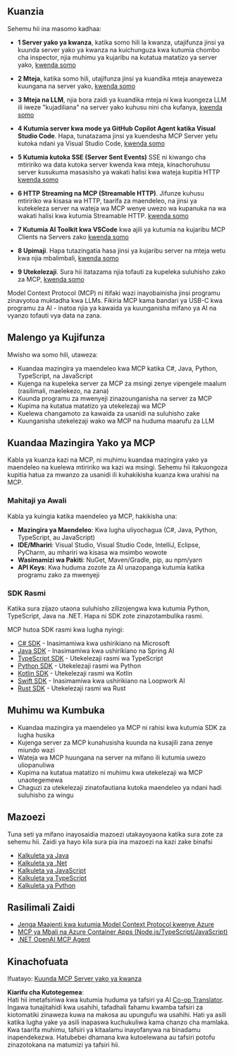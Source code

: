 <!--
CO_OP_TRANSLATOR_METADATA:
{
  "original_hash": "860935ff95d05b006d1d3323e8e3f9e8",
  "translation_date": "2025-07-09T22:34:12+00:00",
  "source_file": "03-GettingStarted/README.md",
  "language_code": "sw"
}
-->
## Kuanzia  

Sehemu hii ina masomo kadhaa:

- **1 Server yako ya kwanza**, katika somo hili la kwanza, utajifunza jinsi ya kuunda server yako ya kwanza na kuichunguza kwa kutumia chombo cha inspector, njia muhimu ya kujaribu na kutatua matatizo ya server yako, [kwenda somo](01-first-server/README.md)

- **2 Mteja**, katika somo hili, utajifunza jinsi ya kuandika mteja anayeweza kuungana na server yako, [kwenda somo](02-client/README.md)

- **3 Mteja na LLM**, njia bora zaidi ya kuandika mteja ni kwa kuongeza LLM ili iweze "kujadiliana" na server yako kuhusu nini cha kufanya, [kwenda somo](03-llm-client/README.md)

- **4 Kutumia server kwa mode ya GitHub Copilot Agent katika Visual Studio Code**. Hapa, tunatazama jinsi ya kuendesha MCP Server yetu kutoka ndani ya Visual Studio Code, [kwenda somo](04-vscode/README.md)

- **5 Kutumia kutoka SSE (Server Sent Events)** SSE ni kiwango cha mtiririko wa data kutoka server kwenda kwa mteja, kinachoruhusu server kusukuma masasisho ya wakati halisi kwa wateja kupitia HTTP [kwenda somo](05-sse-server/README.md)

- **6 HTTP Streaming na MCP (Streamable HTTP)**. Jifunze kuhusu mtiririko wa kisasa wa HTTP, taarifa za maendeleo, na jinsi ya kutekeleza server na wateja wa MCP wenye uwezo wa kupanuka na wa wakati halisi kwa kutumia Streamable HTTP. [kwenda somo](06-http-streaming/README.md)

- **7 Kutumia AI Toolkit kwa VSCode** kwa ajili ya kutumia na kujaribu MCP Clients na Servers zako [kwenda somo](07-aitk/README.md)

- **8 Upimaji**. Hapa tutazingatia hasa jinsi ya kujaribu server na mteja wetu kwa njia mbalimbali, [kwenda somo](08-testing/README.md)

- **9 Utekelezaji**. Sura hii itatazama njia tofauti za kupeleka suluhisho zako za MCP, [kwenda somo](09-deployment/README.md)


Model Context Protocol (MCP) ni itifaki wazi inayobainisha jinsi programu zinavyotoa muktadha kwa LLMs. Fikiria MCP kama bandari ya USB-C kwa programu za AI - inatoa njia ya kawaida ya kuunganisha mifano ya AI na vyanzo tofauti vya data na zana.

## Malengo ya Kujifunza

Mwisho wa somo hili, utaweza:

- Kuandaa mazingira ya maendeleo kwa MCP katika C#, Java, Python, TypeScript, na JavaScript
- Kujenga na kupeleka server za MCP za msingi zenye vipengele maalum (rasilimali, maelekezo, na zana)
- Kuunda programu za mwenyeji zinazounganisha na server za MCP
- Kupima na kutatua matatizo ya utekelezaji wa MCP
- Kuelewa changamoto za kawaida za usanidi na suluhisho zake
- Kuunganisha utekelezaji wako wa MCP na huduma maarufu za LLM

## Kuandaa Mazingira Yako ya MCP

Kabla ya kuanza kazi na MCP, ni muhimu kuandaa mazingira yako ya maendeleo na kuelewa mtiririko wa kazi wa msingi. Sehemu hii itakuongoza kupitia hatua za mwanzo za usanidi ili kuhakikisha kuanza kwa urahisi na MCP.

### Mahitaji ya Awali

Kabla ya kuingia katika maendeleo ya MCP, hakikisha una:

- **Mazingira ya Maendeleo**: Kwa lugha uliyochagua (C#, Java, Python, TypeScript, au JavaScript)
- **IDE/Mhariri**: Visual Studio, Visual Studio Code, IntelliJ, Eclipse, PyCharm, au mhariri wa kisasa wa msimbo wowote
- **Wasimamizi wa Pakiti**: NuGet, Maven/Gradle, pip, au npm/yarn
- **API Keys**: Kwa huduma zozote za AI unazopanga kutumia katika programu zako za mwenyeji


### SDK Rasmi

Katika sura zijazo utaona suluhisho zilizojengwa kwa kutumia Python, TypeScript, Java na .NET. Hapa ni SDK zote zinazotambulika rasmi.

MCP hutoa SDK rasmi kwa lugha nyingi:
- [C# SDK](https://github.com/modelcontextprotocol/csharp-sdk) - Inasimamiwa kwa ushirikiano na Microsoft
- [Java SDK](https://github.com/modelcontextprotocol/java-sdk) - Inasimamiwa kwa ushirikiano na Spring AI
- [TypeScript SDK](https://github.com/modelcontextprotocol/typescript-sdk) - Utekelezaji rasmi wa TypeScript
- [Python SDK](https://github.com/modelcontextprotocol/python-sdk) - Utekelezaji rasmi wa Python
- [Kotlin SDK](https://github.com/modelcontextprotocol/kotlin-sdk) - Utekelezaji rasmi wa Kotlin
- [Swift SDK](https://github.com/modelcontextprotocol/swift-sdk) - Inasimamiwa kwa ushirikiano na Loopwork AI
- [Rust SDK](https://github.com/modelcontextprotocol/rust-sdk) - Utekelezaji rasmi wa Rust

## Muhimu wa Kumbuka

- Kuandaa mazingira ya maendeleo ya MCP ni rahisi kwa kutumia SDK za lugha husika
- Kujenga server za MCP kunahusisha kuunda na kusajili zana zenye miundo wazi
- Wateja wa MCP huungana na server na mifano ili kutumia uwezo uliopanuliwa
- Kupima na kutatua matatizo ni muhimu kwa utekelezaji wa MCP unaotegemewa
- Chaguzi za utekelezaji zinatofautiana kutoka maendeleo ya ndani hadi suluhisho za wingu

## Mazoezi

Tuna seti ya mifano inayosaidia mazoezi utakayoyaona katika sura zote za sehemu hii. Zaidi ya hayo kila sura pia ina mazoezi na kazi zake binafsi

- [Kalkuleta ya Java](./samples/java/calculator/README.md)
- [Kalkuleta ya .Net](../../../03-GettingStarted/samples/csharp)
- [Kalkuleta ya JavaScript](./samples/javascript/README.md)
- [Kalkuleta ya TypeScript](./samples/typescript/README.md)
- [Kalkuleta ya Python](../../../03-GettingStarted/samples/python)

## Rasilimali Zaidi

- [Jenga Maajenti kwa kutumia Model Context Protocol kwenye Azure](https://learn.microsoft.com/azure/developer/ai/intro-agents-mcp)
- [MCP ya Mbali na Azure Container Apps (Node.js/TypeScript/JavaScript)](https://learn.microsoft.com/samples/azure-samples/mcp-container-ts/mcp-container-ts/)
- [.NET OpenAI MCP Agent](https://learn.microsoft.com/samples/azure-samples/openai-mcp-agent-dotnet/openai-mcp-agent-dotnet/)

## Kinachofuata

Ifuatayo: [Kuunda MCP Server yako ya kwanza](01-first-server/README.md)

**Kiarifu cha Kutotegemea**:  
Hati hii imetafsiriwa kwa kutumia huduma ya tafsiri ya AI [Co-op Translator](https://github.com/Azure/co-op-translator). Ingawa tunajitahidi kwa usahihi, tafadhali fahamu kwamba tafsiri za kiotomatiki zinaweza kuwa na makosa au upungufu wa usahihi. Hati ya asili katika lugha yake ya asili inapaswa kuchukuliwa kama chanzo cha mamlaka. Kwa taarifa muhimu, tafsiri ya kitaalamu inayofanywa na binadamu inapendekezwa. Hatubebei dhamana kwa kutoelewana au tafsiri potofu zinazotokana na matumizi ya tafsiri hii.